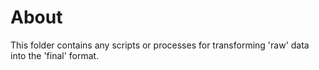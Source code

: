 # About 

This folder contains any scripts or processes for transforming 'raw' data into the 'final' format.